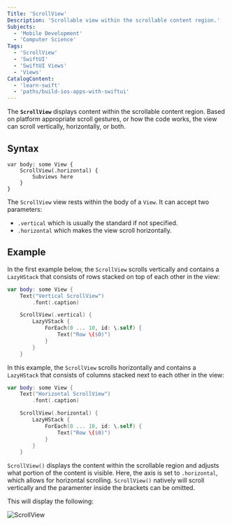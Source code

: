 ```yaml
---
Title: 'ScrollView'
Description: 'Scrollable view within the scrollable content region.'
Subjects:
  - 'Mobile Development'
  - 'Computer Science'
Tags:
  - 'ScrollView'
  - 'SwiftUI'
  - 'SwiftUI Views'
  - 'Views'
CatalogContent:
  - 'learn-swift'
  - 'paths/build-ios-apps-with-swiftui'
---
```


The **`ScrollView`** displays content within the scrollable content region. Based on platform appropriate scroll gestures, or how the code works, the view can scroll vertically, horizontally, or both.

## Syntax

```pseudo
var body: some View {
    ScrollView(.horizontal) {
        Subviews here
    }
}
```

The `ScrollView` view rests within the body of a `View`. It can accept two parameters:

- `.vertical` which is usually the standard if not specified.
- `.horizontal` which makes the view scroll horizontally. 

## Example

In the first example below, the `ScrollView` scrolls vertically and contains a `LazyHStack` that consists of rows stacked on top of each other in the view:

```swift
var body: some View {
    Text("Vertical ScrollView")
        .font(.caption)

    ScrollView(.vertical) {
        LazyVStack {
            ForEach(0 ... 10, id: \.self) {
                Text("Row \($0)")
            }
        }
    }
```

In this example, the `ScrollView` scrolls horizontally and contains a `LazyHStack` that consists of columns stacked next to each other in the view:

```swift
var body: some View {
    Text("Horizontal ScrollView")
        .font(.caption)

    ScrollView(.horizontal) {
        LazyHStack {
            ForEach(0 ... 10, id: \.self) {
                Text("Row \($0)")
            }
        }
    }
```

`ScrollView()` displays the content within the scrollable region and adjusts what portion of the content is visible. Here, the axis is set to `.horizontal`, which allows for horizontal scrolling. `ScrollView()` natively will scroll vertically and the paramenter inside the brackets can be omitted.

This will display the following:

![ScrollView](https://raw.githubusercontent.com/Codecademy/docs/main/media/scrollviews.gif)
